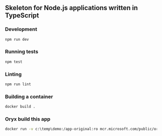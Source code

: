 ## Skeleton for Node.js applications written in TypeScript

### Development

```bash
npm run dev
```

### Running tests

```bash
npm test
```

### Linting

```bash
npm run lint
```

### Building a container

```bash
docker build .
```

### Oryx build this app
```bash
docker run -v c:\temp\demo:/app-original:ro mcr.microsoft.com/public/oryx/build /bin/bash -c "cp -r /app-original /app && oryx build /app"
```